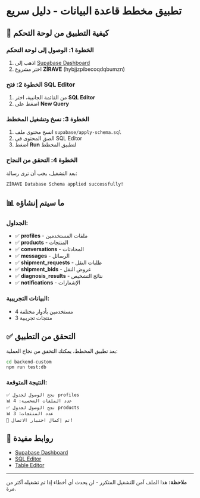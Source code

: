 # تطبيق مخطط قاعدة البيانات - دليل سريع

## 🚀 كيفية التطبيق من لوحة التحكم

### الخطوة 1: الوصول إلى لوحة التحكم
1. اذهب إلى [Supabase Dashboard](https://supabase.com/dashboard)
2. اختر مشروع **ZİRAVE** (hybjjzpibecoqdqbumzn)

### الخطوة 2: فتح SQL Editor
1. من القائمة الجانبية، اختر **SQL Editor**
2. اضغط على **New Query**

### الخطوة 3: نسخ وتشغيل المخطط
1. انسخ محتوى ملف `supabase/apply-schema.sql`
2. الصق المحتوى في SQL Editor
3. اضغط **Run** لتطبيق المخطط

### الخطوة 4: التحقق من النجاح
بعد التشغيل، يجب أن ترى رسالة:
```
ZİRAVE Database Schema applied successfully!
```

## 📊 ما سيتم إنشاؤه

### الجداول:
- ✅ **profiles** - ملفات المستخدمين
- ✅ **products** - المنتجات
- ✅ **conversations** - المحادثات
- ✅ **messages** - الرسائل
- ✅ **shipment_requests** - طلبات النقل
- ✅ **shipment_bids** - عروض النقل
- ✅ **diagnosis_results** - نتائج التشخيص
- ✅ **notifications** - الإشعارات

### البيانات التجريبية:
- 4 مستخدمين بأدوار مختلفة
- 3 منتجات تجريبية

## ✅ التحقق من التطبيق

بعد تطبيق المخطط، يمكنك التحقق من نجاح العملية:

```bash
cd backend-custom
npm run test:db
```

### النتيجة المتوقعة:
```
✅ نجح الوصول لجدول profiles
📊 عدد الملفات الشخصية: 4
✅ نجح الوصول لجدول products
📊 عدد المنتجات: 3
🎉 تم إكمال اختبار الاتصال!
```

## 🔗 روابط مفيدة

- [Supabase Dashboard](https://supabase.com/dashboard/project/hybjjzpibecoqdqbumzn)
- [SQL Editor](https://supabase.com/dashboard/project/hybjjzpibecoqdqbumzn/sql)
- [Table Editor](https://supabase.com/dashboard/project/hybjjzpibecoqdqbumzn/editor)

---

**ملاحظة:** هذا الملف آمن للتشغيل المتكرر - لن يحدث أي أخطاء إذا تم تشغيله أكثر من مرة.
